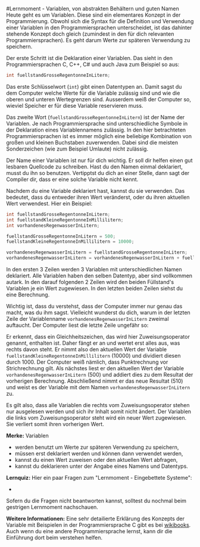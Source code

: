 #Lernmoment - Variablen, von abstrakten Behältern und guten Namen
Heute geht es um Variablen. Diese sind ein elementares Konzept in der Programmierung. Obwohl sich die Syntax für die Definition und Verwendung einer Variablen in den Programmiersprachen unterscheidet, ist das dahinter stehende Konzept doch gleich (zumindest in den für dich relevanten Programmiersprachen). Es geht darum Werte zur späteren Verwendung zu speichern.

Der erste Schritt ist die Deklaration einer Variablen. Das sieht in den Programmiersprachen C, C++, C# und auch Java zum Beispiel so aus:

```c
int fuellstandGrosseRegentonneInLitern;
```

Das erste Schlüsselwort (`int`) gibt einen Datentypen an. Damit sagst du dem Computer welche Werte für die Variable zulässig sind und wie die oberen und unteren Wertegrenzen sind. Ausserdem weiß der Computer so, wieviel Speicher er für diese Variable reservieren muss.

Das zweite Wort (`fuellstandGrosseRegentonneInLitern`) ist der Name der Variablen. Je nach Programmiersprache sind unterschiedliche Symbole in der Deklaration eines Variablennamens zulässig. In den hier betrachteten Programmiersprachen ist es immer möglich eine beliebige Kombination von großen und kleinen Buchstaben zuverwenden. Dabei sind die meisten Sonderzeichen (wie zum Beispiel Umlaute) nicht zulässig.

Der Name einer Variablen ist nur für dich wichtig. Er soll dir helfen einen gut lesbaren Quellcode zu schreiben. Hast du den Namen einmal deklariert, musst du ihn so benutzen. Vertipptst du dich an einer Stelle, dann sagt der Compiler dir, dass er eine solche Variable nicht kennt.

Nachdem du eine Variable deklariert hast, kannst du sie verwenden. Das bedeutet, dass du entweder ihren Wert veränderst, oder du ihren aktuellen Wert verwendest. Hier ein Beispiel:

```c
int fuellstandGrosseRegentonneInLitern;
int fuellstandKleineRegentonneInMillilitern;
int vorhandenesRegenwasserInLitern;

fuellstandGrosseRegentonneInLitern = 500;
fuellstandKleineRegentonneInMillilitern = 10000;

vorhandenesRegenwasserInLitern = fuellstandGrosseRegentonneInLitern;
vorhandenesRegenwasserInLitern = vorhandenesRegenwasserInLitern + fuellstandKleineRegentonneInMillilitern / 1000;
```

In den ersten 3 Zeilen werden 3 Variablen mit unterschiedlichen Namen deklariert. Alle Variablen haben den selben Datentyp, aber sind vollkommen autark. In den darauf folgenden 2 Zeilen wird den beiden Füllstand's Variablen je ein Wert zugewiesen. In den letzten beiden Zeilen siehst du eine Berechnung.

Wichtig ist, dass du verstehst, dass der Computer immer nur genau das macht, was du ihm sagst. Vielleicht wunderst du dich, warum in der letzten Zeile der Variablenname `vorhandenesRegenwasserInLitern` zweimal auftaucht. Der Computer liest die letzte Zeile ungefähr so:

Er erkennt, dass ein Gleichheitszeichen, das wird hier Zuweisungsoperator genannt, enthalten ist. Daher fängt er an und wertet erst alles aus, was rechts davon steht. Er nimmt also den aktuellen Wert der Variable `fuellstandKleineRegentonneInMillilitern` (10000) und dividiert diesen durch 1000. Der Computer weiß nämlich, dass Punktrechnung vor Strichrechnung gilt. Als nächstes liest er den aktuellen Wert der Variable `vorhandenesRegenwasserInLitern` (500) und addiert dies zu dem Resultat der vorherigen Berechnung. Abschließend nimmt er das neue Resultat (510) und weist es der Variable mit dem Namen `vorhandenesRegenwasserInLitern` zu.

Es gilt also, dass alle Variablen die rechts vom Zuweisungsoperator stehen nur ausgelesen werden und sich ihr Inhalt somit nicht ändert. Der Variablen die links vom Zuweisungsoperator steht wird ein neuer Wert zugewiesen. Sie verliert somit ihren vorherigen Wert.

**Merke:** Variablen

- werden benutzt um Werte zur späteren Verwendung zu speichern,
- müssen erst deklariert werden und können dann verwendet werden,
- kannst du einen Wert zuweisen oder den aktuellen Wert abfragen,
- kannst du deklarieren unter der Angabe eines Namens und Datentyps.

**Lernquiz:** Hier ein paar Fragen zum "Lernmoment - Eingebettete Systeme":

- 

Sofern du die Fragen nicht beantworten kannst, solltest du nochmal beim gestrigen Lernmoment nachschauen.

**Weitere Informationen:** Eine sehr detailierte Erklärung des Konzepts der Variable mit Beispielen in der Programmiersprache C gibt es bei [wikibooks](https://de.wikibooks.org/wiki/C-Programmierung:_Variablen_und_Konstanten). Auch wenn du eine andere Programmiersprache lernst, kann dir die Einführung dort beim verstehen helfen.
